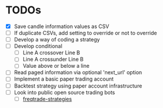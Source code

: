 # TODOs
- [x] Save candle information values as CSV
- [ ] If duplicate CSVs, add setting to override or not to override
- [ ] Develop a way of coding a strategy
- [ ] Develop conditional
    - [ ] Line A crossover Line B
    - [ ] Line A crossunder Line B
    - [ ] Value above or below a line
- [ ] Read paged information via optional 'next_url' option
- [ ] Implement a basic paper trading account
- [ ] Backtest strategy using paper account infrastructure
- [ ] Look into public open source trading bots
    - [ ] [freqtrade-strategies](https://github.com/freqtrade/freqtrade-strategies/tree/main)
